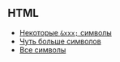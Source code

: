 ## HTML

- [Некоторые `&xxx;` символы](symbols)
- [Чуть больше символов](tab_symbols)
- [Все символы]() 
